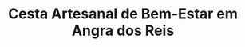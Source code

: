 ---
title: "Cesta Artesanal de Bem-Estar em Angra dos Reis"
description: "Proporcione momentos de bem-estar com uma cesta artesanal em Angra dos Reis. Itens feitos à mão para relaxamento e autocuidado, perfeitos para quem busca equilíbrio."
layout: "home.html"
permalink: "/cesta-artesanal-de-bemestar-em-angra-dos-reis/"
---
